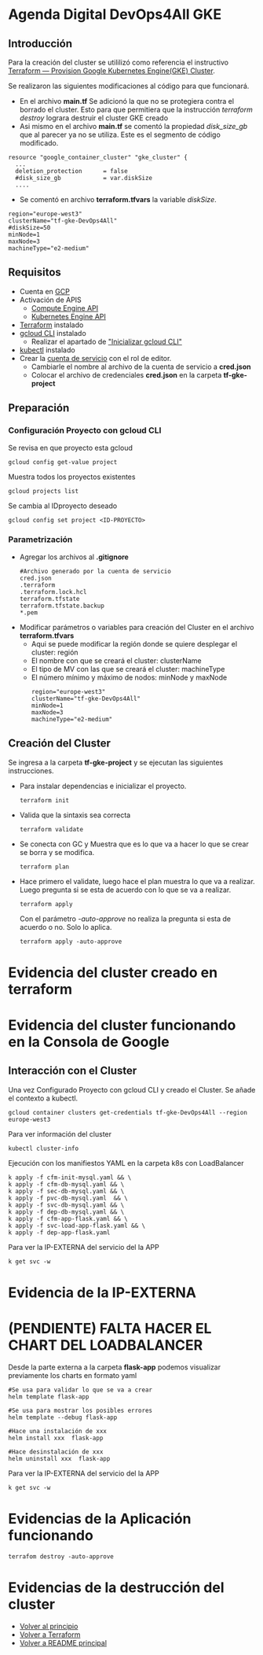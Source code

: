 # Agenda Digital DevOps4All GKE

<a name="top"></a>
## Introducción

Para la creación del cluster se utililizó como referencia el instructivo
[Terraform — Provision Google Kubernetes Engine(GKE) Cluster](https://prashant-48386.medium.com/terraform-provision-google-kubernetes-engine-gke-cluster-c3f5c1fdae14).

Se realizaron las siguientes modificaciones al código para que funcionará. 
- En el archivo  **main.tf** Se adicionó la que no se protegiera contra el borrado el cluster. Esto para que permitiera que la instrucción *terraform destroy* lograra destruir el cluster GKE creado
- Asi mismo en el archivo  **main.tf** se comentó la propiedad *disk_size_gb* que al parecer ya no se utiliza. 
Este es el segmento de código modificado. 
```properties
resource "google_container_cluster" "gke_cluster" {
  ...
  deletion_protection      = false
  #disk_size_gb            = var.diskSize
  ....
```
- Se comentó en archivo **terraform.tfvars** la variable *diskSize*.
```properties
region="europe-west3"
clusterName="tf-gke-DevOps4All"
#diskSize=50
minNode=1
maxNode=3
machineType="e2-medium"
```

## Requisitos

- Cuenta en [GCP](https://accounts.google.com)
- Activación de APIS
  - [Compute Engine API](https://console.developers.google.com/apis/api/compute.googleapis.com/overview)
  - [Kubernetes Engine API](https://console.cloud.google.com/apis/api/container.googleapis.com/overview)
- [Terraform](https://developer.hashicorp.com/terraform/install) instalado
- [gcloud CLI](https://cloud.google.com/sdk/docs/install?hl=es-419) instalado
  - Realizar el apartado de ["Inicializar gcloud CLI"](https://cloud.google.com/sdk/docs/install-sdk?hl=es-419#initializing_the)
- [kubectl](https://kubernetes.io/docs/tasks/tools/) instalado  
- Crear la [cuenta de servicio](https://cloud.google.com/iam/docs/service-accounts-create?hl=es-419) con el rol de editor.
  - Cambiarle el nombre al archivo de la cuenta de servicio a **cred.json**
  - Colocar el archivo de credenciales **cred.json** en la carpeta **tf-gke-project** 

## Preparación
### Configuración Proyecto con gcloud CLI    
Se revisa en que proyecto esta gcloud
```
gcloud config get-value project 
```
Muestra todos los proyectos existentes
```
gcloud projects list
```

Se cambia al IDproyecto deseado
```
gcloud config set project <ID-PROYECTO>
```
### Parametrización
- Agregar los archivos al **.gitignore**
  ```properties
  #Archivo generado por la cuenta de servicio
  cred.json
  .terraform
  .terraform.lock.hcl
  terraform.tfstate
  terraform.tfstate.backup
  *.pem
  ```
- Modificar parámetros o variables para creación del Cluster en el archivo **terraform.tfvars**
  - Aqui se puede modificar la región donde se quiere desplegar el cluster: región
  - El nombre con que se creará el cluster: clusterName
  - El tipo de MV con las que se creará el cluster: machineType
  - El número mínimo y máximo de nodos: minNode y maxNode 
    ```properties
    region="europe-west3"
    clusterName="tf-gke-DevOps4All"
    minNode=1
    maxNode=3
    machineType="e2-medium"
    ```

## Creación del Cluster
Se ingresa a la carpeta **tf-gke-project** y se ejecutan las siguientes instrucciones.
- Para instalar dependencias e inicializar el proyecto. 
  ```
  terraform init
  ```
- Valida que la sintaxis sea correcta
  ```
  terraform validate
  ```
- Se conecta con GC y Muestra que es lo que va a hacer lo que se crear se borra y se modifica.   
  ```
  terraform plan
  ```
- Hace primero el validate, luego hace el plan muestra lo que va a realizar. Luego pregunta si se esta de acuerdo con lo que se va a realizar.  
  ```
  terraform apply
  ```
  Con el parámetro *-auto-approve* no realiza la pregunta si esta de acuerdo o no. Solo lo aplica.
  ```
  terraform apply -auto-approve
  ```

# Evidencia del cluster creado en terraform
# Evidencia del cluster funcionando en la Consola de Google  

## Interacción con el Cluster
Una vez Configurado Proyecto con gcloud CLI y creado el Cluster. 
Se añade el contexto a kubectl.
```
gcloud container clusters get-credentials tf-gke-DevOps4All --region europe-west3
```

Para ver información del cluster
```
kubectl cluster-info 
```

Ejecución con los manifiestos YAML en la carpeta k8s con LoadBalancer
```
k apply -f cfm-init-mysql.yaml && \
k apply -f cfm-db-mysql.yaml && \
k apply -f sec-db-mysql.yaml && \
k apply -f pvc-db-mysql.yaml  && \
k apply -f svc-db-mysql.yaml && \
k apply -f dep-db-mysql.yaml && \
k apply -f cfm-app-flask.yaml && \
k apply -f svc-load-app-flask.yaml && \
k apply -f dep-app-flask.yaml 
```
Para ver la IP-EXTERNA del servicio del la APP
```
k get svc -w 
```

# Evidencia de la IP-EXTERNA

# (PENDIENTE) FALTA HACER EL CHART DEL LOADBALANCER

Desde la parte externa a la carpeta **flask-app** podemos visualizar previamente los charts en formato yaml

```
#Se usa para validar lo que se va a crear
helm template flask-app

#Se usa para mostrar los posibles errores
helm template --debug flask-app

#Hace una instalación de xxx
helm install xxx  flask-app

#Hace desinstalación de xxx
helm uninstall xxx  flask-app 
```

Para ver la IP-EXTERNA del servicio del la APP
```
k get svc -w 
```
# Evidencias de la Aplicación funcionando

```
terrafom destroy -auto-approve
```

# Evidencias de la destrucción del cluster

- [Volver al principio](#top)
- [Volver a Terraform](../Terraform.md)
- [Volver a README principal](../../README.md)
